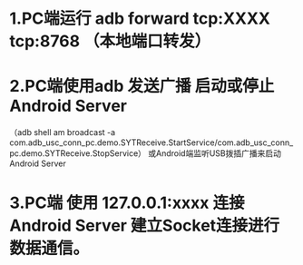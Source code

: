 # 1.PC端运行 adb forward tcp:XXXX tcp:8768 （本地端口转发）
# 2.PC端使用adb 发送广播 启动或停止 Android Server
（adb shell am broadcast -a com.adb_usc_conn_pc.demo.SYTReceive.StartService/com.adb_usc_conn_pc.demo.SYTReceive.StopService）
    或Android端监听USB拨插广播来启动Android Server

# 3.PC端 使用 127.0.0.1:xxxx 连接Android Server 建立Socket连接进行数据通信。
    
